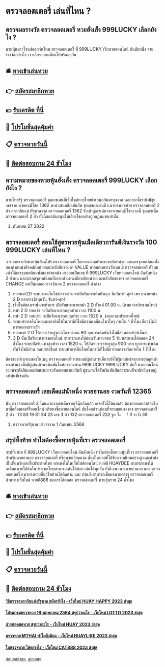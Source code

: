 # ตรวจลอตเตอรี่ เล่นที่ไหน ?
## ตรวจผลรางวัล ตรวจลอตเตอรี่ หวยฮั่งเส็ง 999LUCKY เลือกยังไง ?
หวยหุ้นดาวโจนส์ออกวันไหน ตรวจลอตเตอรี่ ที่ 999LUCKY เว็บหวยออนไลน์ อันดับหนึ่ง จ่ายรางวัลอย่างไร เจาะลึกรายละเอียดไปพร้อมๆกัน

## 🛎 [ทางเข้าเล่นหวย](https://bit.ly/3BG5bNw)
## 👉 [สมัครสมาชิกหวย](https://bit.ly/3BG5bNw)
## 💵 [รับเครดิต ที่นี่](https://bit.ly/3C3mvgS)
## 👑 [โปรโมชั่นสุดคุ้มค่า](https://bit.ly/3C3mvgS)
## 📋 [ตรวจหวยวันนี้](https://bit.ly/3C3mvgS)
## 📱 [ติดต่อสอบถาม 24 ชัวโมง](https://bit.ly/3C3mvgS)

## ความหมายของหวยหุ้นฮั่งเส็ง ตรวจลอตเตอรี่ 999LUCKY เลือกยังไง ?
หวยไทยรัฐ ตรวจลอตเตอรี่ ชุดเลขเด่นที่เว็บไซต์หวยไทยนำเสนอกันมาทุกงวด นอกจากนี้เรายังมีชุดเลขจาก หวยคนมีโชค 1362 มานำเสนออีกเช่นกัน ชุดเลขผลงานดี แนวทางเลขท้าย ตรวจลอตเตอรี่ 2 ตัว สลากกินแบ่งรัฐบาลงวด ตรวจลอตเตอรี่ 1362 จับเข้าคู่เลขเด่นจากหวยคนมีโชคงวดนี้ ชุดเลขเด็ด ตรวจลอตเตอรี่ 2 ตัว ทั้งนี้ขอสนับสนุนให้เสี่ยงโชคอย่างถูกกฎหมายเท่านั้น
1. กันยายน 27 2022

## ตรวจลอตเตอรี่ สอนใช้สูตรหวยหุ้นเม็ดเดียวการันตีเงินรางวัล 100 999LUCKY เล่นที่ไหน ?
การออกรางวัลหวยหุ้นสิงคโปร์ ตรวจลอตเตอรี่ โดยจะนำเลขท้ายของหลักหน่วย และเลขจุดทศนิยมทั้งสองตำแหน่งคือหลักหน่วยและหลักสิบของค่า VALUE มาออกผลรางวัลเลข 3 ตรวจลอตเตอรี่ ตัวบน แล้วใช้เลขจุดทศนิยมทั้งสองตำแหน่ง มาออกเป็นเลข ที่ 999LUCKY เว็บหวยออนไลน์ อันดับหนึ่ง 2 ตัวบน และนำเลขจุดทศนิยมทั้งสองตำแหน่งคือหลักหน่วยและหลักสิบของค่า ตรวจลอตเตอรี่ CHANGE มาเป็นผลออกรางวัลเลข 2 ตรวจลอตเตอรี่ ตัวล่าง
1. หวยพม่า2D ระบบของเว็บไซต์เราจะทำการเปิดรับการเดิมพันทุก วันจันทร์-ศุกร์ เพราะหวยพม่า 2 D ออกรางวัลทุกวัน จันทร์-ศุกร์
2. เว็บไซต์ของเรานั้นจะทำการ เปิดรับแทงหวยพม่า 2 D ตั้งแต่ 01.00 น. (ตามเวลาประเทศไทย)
3. พม่า 2 D รอบเช้า จะปิดรับแทงรอบสุดท้าย เวลา 1100 น.
4. พม่า 2 D รอบบ่าย จะปิดรับแทงรอบสุดท้าย เวลา 1620 น. (ตามเวลาประเทศไทย)
5. ระบบทำการคืนโพยและเครดิตให้ในกรณีที่ไม่มีความเคลื่อนไหวใดๆ ภายใน 1 ชั่วโมง ถือว่าไม่มีการออกผลรางวัล
6. หวยพม่า 2 D ให้ราคาจ่ายสูงกว่าใครบาทละ 90 ทุกการเดิมพันจึงไม่มีส่วนลดเปอร์เซ็นต์
7. 3 D นั้นเปิดรับแทงทางออนไลน์ สามารถแทงได้ก่อนวันหวยออก 5 วัน และแทงได้ตลอด 24 ชั่วโมง ระบบปิดรับแทงสุดท้าย เวลา 1520 น. ให้อัตราการจ่ายสูงสุด 900 บาท ทุกการแทงเดิมพันจึงไม่มีส่วน ลดเปอร์เซ็นต์ ระบบทำการคืนโพยในกรณีที่ไม่มีการออกรางวัลภายใน 1 ชั่วโมง

ห้องของท่านจะแสดงในเมนู ตรวจลอตเตอรี่ ทายเกม(ผู้เล่นท่านอื่นจะยังไม่รู้ผลลัพธ์จากการสุ่มลูกเต๋าของท่าน) เมื่อมีผู้เล่นเข้ามาเดิมพันในห้องของท่าน 999LUCKY 999LUCKY ลัคกี้ หวยออนไลน์ ระบบจะตัดสินผลแพ้ชนะและจะอัพเดตสถานะทันที ผู้ชนะจะได้รับเงินทันทีและระบบก็จะหักเงินจากผู้แพ้ทันทีเช่นกัน

## ตรวจลอตเตอรี่ เลขเด็ดแม่น้ำหนึ่ง หวยฮานอย งวดวันที่ 12365
ฟัน ตรวจลอตเตอรี่ 3
ได้แนวทางเลขเด็ดจากเจ๊นุ๊กกันแล้ว เลขครั้งนี้ได้มาแล้ว ต้องบอกเลยว่าต้องรีบหาซื้อล็อตเตอร์รี่ออนไลน์ หรือหาซื้อหวยออนไลน์ กันโดยด่วนก่อนที่จะหมดแผง
เลข ตรวจลอตเตอรี่ 2 ตัว   13 83 19 81 34 23
เลข 3 ตัว 132 ตรวจลอตเตอรี่ 232
รูด วิ่ง     1 3
ระวัง 39
1. ตรวจหวยรัฐบาล ประจำงวด 1 กันยายน 2566

## สรุปทิ้งท้าย ทำไมต้องซื้อหวยหุ้นที่เรา ตรวจลอตเตอรี่
สรุปทิ้งท้าย ที่ 999LUCKY เว็บหวยออนไลน์ อันดับหนึ่ง ทำไมต้องซื้อหวยหุ้นที่เรา ตรวจลอตเตอรี่ สำหรับหวยฮานอย ตรวจลอตเตอรี่ หรือหวยเวียดนาม นั้นเป็นหวยที่ได้รับความนิยมอย่างสูงและกำลังเป็นที่แพร่หลายในประเทศไทย หาแทงได้ในเว็บไซต์ออนไลน์ หวยดี HUAYDEE
สามารถแทงได้เหมือนหวยใต้ดินในประเทศไทยสามารถเล่นได้บ่อย เล่นได้ทุกวัน ยังมี แนวทางหวยฮานอย และ ตรวจลอตเตอรี่ แนวทางหวยอื่นๆให้ท่านได้ติดตาม และ ท่านยังสามารถเช็คผลหวยต่างๆ ตรวจลอตเตอรี่ ผ่านทางเว็บไซต์ หวยดี888 ของเราได้ตลอด ตรวจลอตเตอรี่ หวยลุ้นรวย 24 ชั่วโมง

## 🛎 [ทางเข้าเล่นหวย](https://bit.ly/3BG5bNw)
## 👉 [สมัครสมาชิกหวย](https://bit.ly/3BG5bNw)
## 💵 [รับเครดิต ที่นี่](https://bit.ly/3C3mvgS)
## 👑 [โปรโมชั่นสุดคุ้มค่า](https://bit.ly/3C3mvgS)
## 📋 [ตรวจหวยวันนี้](https://bit.ly/3C3mvgS)
## 📱 [ติดต่อสอบถาม 24 ชัวโมง](https://bit.ly/3C3mvgS)

#### [วิธีตรวจสลากกินแบ่งรัฐบาล สมัครยังไง - เว็บใหม่ HUAY HAPPY 2023 ล่าสุด](https://atom.io/themes/วิธีตรวจสลากกินแบ่งรัฐบาล%20สมัครยังไง%20-%20เว็บใหม่%20huay%20happy%202023%20ล่าสุด)
#### [โปรแกรมตรวจหวย 16 พฤษภาคม 2564 สรุปว่าอะไร - เว็บใหม่ LOTTO 2023 ล่าสุด](https://atom.io/themes/โปรแกรมตรวจหวย%2016%20พฤษภาคม%202564%20สรุปว่าอะไร%20-%20เว็บใหม่%20lotto%202023%20ล่าสุด)
#### [ถ่ายทอดสดหวย สรุปว่าอะไร - เว็บใหม่ HUAY 2023 ล่าสุด](https://atom.io/themes/ถ่ายทอดสดหวย%20สรุปว่าอะไร%20-%20เว็บใหม่%20huay%202023%20ล่าสุด)
#### [ตรวจหวย MTHAI ทำไมถึงนิยม - เว็บใหม่ HUAYLIKE 2023 ล่าสุด](https://atom.io/themes/ตรวจหวย%20mthai%20ทำไมถึงนิยม%20-%20เว็บใหม่%20huaylike%202023%20ล่าสุด)
#### [ใบตรวจหวย ได้อย่างไร - เว็บใหม่ CAT888 2023 ล่าสุด](https://atom.io/themes/ใบตรวจหวย%20ได้อย่างไร%20-%20เว็บใหม่%20cat888%202023%20ล่าสุด)

[ผลบอลล่าสุด](https://siamsport.tv "ผลบอลล่าสุด"), [ดูบอลสด](https://siamsport.tv/ดูบอลสด "ดูบอลสด")